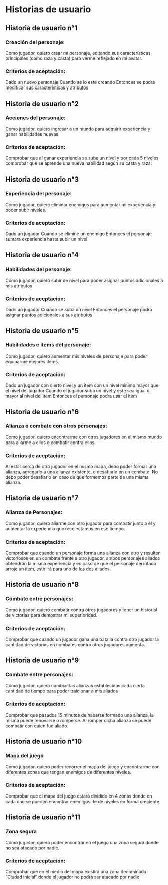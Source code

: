 # Historias de usuario

## Historia de usuario n°1

### Creación del personaje:

Como jugador, quiero crear mi personaje, editando sus características principales (como raza y casta) para verme reflejado en mi avatar.

### Criterios de aceptación:

Dado un nuevo personaje
Cuando se lo este creando
Entonces se podra modificar sus caracteristicas y atributos

## Historia de usuario n°2

### Acciones del personaje:

Como jugador, quiero ingresar a un mundo para adquirir experiencia y ganar habilidades nuevas

### Criterios de aceptación:

Comprobar que al ganar experiencia se sube un nivel y por cada 5 niveles comprobar que se aprende una nueva habilidad según su casta y raza.

## Historia de usuario n°3

### Experiencia del personaje:

Como jugador, quiero eliminar enemigos para aumentar mi experiencia y poder subir niveles.

### Criterios de aceptación:

Dado un jugador
Cuando se elimine un enemigo
Entonces el personaje sumara experiencia hasta subir un nivel

## Historia de usuario n°4

### Habilidades del personaje:

Como jugador, quiero subir de nivel para poder asignar puntos adicionales a mis atributos

### Criterios de aceptación:

Dado un jugador
Cuando se suba un nivel
Entonces el personaje podra asignar puntos adicionales a sus atributos

## Historia de usuario n°5

### Habilidades e items del personaje:

Como jugador, quiero aumentar mis niveles de personaje para poder equiparme mejores items.

### Criterios de aceptación:

Dado un jugador con cierto nivel y un item con un nivel minimo mayor que el nivel del jugador
Cuando el jugador suba un nivel y este sea igual o mayor al nivel del item
Entonces el personaje podra usar el item

## Historia de usuario n°6
 
### Alianza o combate con otros personajes:
 
Como jugador, quiero encontrarme con otros jugadores en el mismo mundo para aliarme a ellos o combatir contra ellos.
 
### Criterios de aceptación:
 
Al estar cerca de otro jugador en el mismo mapa, debo poder formar una alianza, agregarlo a una alianza existente, o desafiarlo en un combate.
No debo poder desafiarlo en caso de que formemos parte de una misma alianza.

## Historia de usuario n°7
 
### Alianza de Personajes:
 
Como jugador, quiero aliarme con otro jugador para combatir junto a él y aumentar la experiencia que recolectamos en ese tiempo.
 
### Criterios de aceptación:
 
Comprobar que cuando un personaje forma una alianza con otro y resulten victoriosos en un combate frente a otro jugador, ambos personajes aliados obtendrán la misma experiencia y en caso de que el personaje derrotado arroje un item, este irá para uno de los dos aliados.
 
## Historia de usuario n°8
 
### Combate entre personajes:
 
Como jugador, quiero combatir contra otros jugadores y tener un historial de victorias para demostrar mi superioridad.
 
### Criterios de aceptación:
 
Comprobar que cuando un jugador gana una batalla contra otro jugador la cantidad de victorias en combates contra otros jugadores aumenta. 
 
## Historia de usuario n°9
 
### Combate entre personajes:
 
Como jugador, quiero cambiar las alianzas establecidas cada cierta cantidad de tiempo para poder traicionar a mis aliados
 
### Criterios de aceptación:
 
Comprobar que pasados  15 minutos de haberse formado una alianza, la misma puede renovarse o romperse. Al romper dicha alianza se puede combatir con quien fue aliado.

## Historia de usuario n°10

### Mapa del juego

Como jugador, quiero poder recorrer el mapa del juego y encontrarme con diferentes zonas que tengan enemigos de diferentes niveles.

### Criterios de aceptación:

Comprobar que el mapa del juego estará dividido en 4 zonas donde en cada uno se pueden encontrar enemigos de de niveles en forma creciente.

## Historia de usuario n°11

### Zona segura

Como jugador, quiero poder encontrar en el juego una zona segura donde no sea atacado por nadie.

### Criterios de aceptación:

Comprobar que en el medio del mapa existirá una zona denominada “Ciudad inicial” donde el jugador no podrá ser atacado por nadie.

